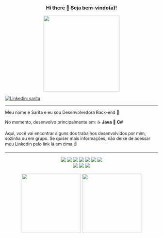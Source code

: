 <div align="center">
  <h3> Hi there 👋 Seja bem-vindo(a)! </h3>
  <img height="250em" src="https://media.giphy.com/media/ICOgUNjpvO0PC/giphy.gif">
</div>


<!--![Gato](https://media.giphy.com/media/ICOgUNjpvO0PC/giphy.gif)-->

[![Linkedin: sarita](https://img.shields.io/badge/-Linkedin-blue?style=flat-square&logo=Linkedin&logoColor=white&link=https://www.linkedin.com/in/saritarimes/)](https://www.linkedin.com/in/saritarimes/)

<hr>

Meu nome é Sarita e eu sou Desenvolvedora Back-end :bricks:

No momento, desenvolvo principalmente em: 
:coffee: **Java**
:large_blue_circle: **C#**

Aqui, você vai encontrar alguns dos trabalhos desenvolvidos por mim, sozinha ou em grupo. Se quiser mais informações, não deixe de acessar meu Linkedin pelo link lá em cima :point_up:

<hr>

<div align="center">
  <img src="https://img.shields.io/badge/Java-ED8B00?style=for-the-badge&logo=java&logoColor=white">
  <img src="https://img.shields.io/badge/C%23-239120?style=for-the-badge&logo=c-sharp&logoColor=white">
  <img src="https://img.shields.io/badge/.NET-512BD4?style=for-the-badge&logo=dotnet&logoColor=white">
  <img src="https://img.shields.io/badge/Spring_Boot-F2F4F9?style=for-the-badge&logo=spring-boot)">
  <img src="https://img.shields.io/badge/apache_maven-C71A36?style=for-the-badge&logo=apachemaven&logoColor=white">
  <img src="https://img.shields.io/badge/gradle-02303A?style=for-the-badge&logo=gradle&logoColor=white">
  <img src="https://img.shields.io/badge/Swagger-85EA2D?style=for-the-badge&logo=Swagger&logoColor=white)">
  <br>
  <img src="https://img.shields.io/badge/PostgreSQL-316192?style=for-the-badge&logo=postgresql&logoColor=white">
  <img src="https://img.shields.io/badge/MySQL-005C84?style=for-the-badge&logo=mysql&logoColor=white">
  <img src="https://img.shields.io/badge/MongoDB-4EA94B?style=for-the-badge&logo=mongodb&logoColor=white">
</div>

<br>

<!--
![Java](https://img.shields.io/badge/Java-ED8B00?style=for-the-badge&logo=java&logoColor=white)
![C#](https://img.shields.io/badge/C%23-239120?style=for-the-badge&logo=c-sharp&logoColor=white)
![dotNET](https://img.shields.io/badge/.NET-512BD4?style=for-the-badge&logo=dotnet&logoColor=white)
![SpringBoot](https://img.shields.io/badge/Spring_Boot-F2F4F9?style=for-the-badge&logo=spring-boot)
![Maven](https://img.shields.io/badge/apache_maven-C71A36?style=for-the-badge&logo=apachemaven&logoColor=white)
![Gradle](https://img.shields.io/badge/gradle-02303A?style=for-the-badge&logo=gradle&logoColor=white)
![Swagger](https://img.shields.io/badge/Swagger-85EA2D?style=for-the-badge&logo=Swagger&logoColor=white)
![PostgreSQL](https://img.shields.io/badge/PostgreSQL-316192?style=for-the-badge&logo=postgresql&logoColor=white)
![MongoDB](https://img.shields.io/badge/MongoDB-4EA94B?style=for-the-badge&logo=mongodb&logoColor=white)
-->

<div align="center">
  <img height="195em" src="https://github-readme-stats.vercel.app/api?username=saritarimes&show_icons=true&theme=radical"/>
  <img height="195em" src="https://github-readme-stats.vercel.app/api/top-langs/?username=saritarimes&layout=compact&theme=radical"/>
</div>

<!--
```Java
  public class ByeWorld {
  public static void main(String[] args) {
    System.out.println("Bye, World!");
  }
}
```
-->
